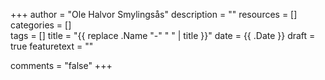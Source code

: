 +++
author = "Ole Halvor Smylingsås"
description = ""
resources = []
categories = []  
tags = []
title = "{{ replace .Name "-" " " | title }}"
date = {{ .Date }}
draft = true
featuretext = ""

comments = "false"
+++